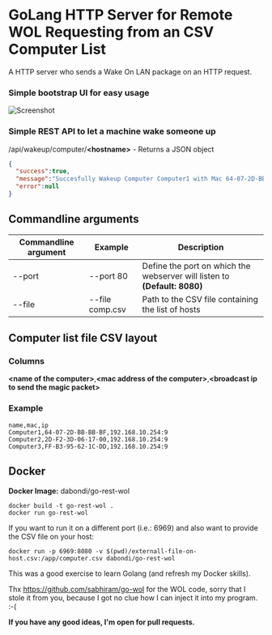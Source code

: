 # GoLang HTTP Server for Remote WOL Requesting from an CSV Computer List

A HTTP server who sends a Wake On LAN package on an HTTP request.

### Simple bootstrap UI for easy usage

![Screenshot](https://github.com/daBONDi/go-rest-wol/raw/master/screenshot.PNG)

### Simple REST API to let a machine wake someone up

/api/wakeup/computer/**&lt;hostname&gt;** -  Returns a JSON object

```json
{
  "success":true,
  "message":"Succesfully Wakeup Computer Computer1 with Mac 64-07-2D-BB-BB-BF on Broadcast IP 192.168.10.254:9",
  "error":null
}
```

## Commandline arguments

| Commandline argument | Example          | Description                                                                            |
| -------------------- | ---------------- | -------------------------------------------------------------------------------------- |
| --port               | --port 80        | Define the port on which the webserver will listen to **(Default: 8080)**              |
| --file               | --file comp.csv  | Path to the CSV file containing the list of hosts                                      |

## Computer list file CSV layout

### Columns
__&lt;name of the computer&gt;__,__&lt;mac address of the computer&gt;__,__&lt;broadcast ip to send the magic packet&gt;__


### Example
```csv
name,mac,ip
Computer1,64-07-2D-BB-BB-BF,192.168.10.254:9
Computer2,2D-F2-3D-06-17-00,192.168.10.254:9
Computer3,FF-B3-95-62-1C-DD,192.168.10.254:9
```

## Docker

**Docker Image:** dabondi/go-rest-wol

```
docker build -t go-rest-wol .
docker run go-rest-wol
```
If you want to run it on a different port (i.e.: 6969) and also want to provide the CSV file on your host:
```
docker run -p 6969:8080 -v $(pwd)/externall-file-on-host.csv:/app/computer.csv dabondi/go-rest-wol

```


This was a good exercise to learn Golang (and refresh my Docker skills).

Thx https://github.com/sabhiram/go-wol for the WOL code, sorry that I stole it from you, because I got no clue how I can inject it into my program. :-(

**If you have any good ideas, I'm open for pull requests.**
